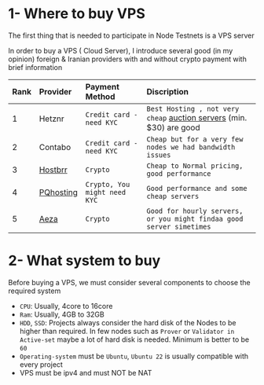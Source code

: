 # 1- Where to buy VPS

The first thing that is needed to participate in Node Testnets is a VPS server

In order to buy a VPS ( Cloud Server), I introduce several good (in my opinion) foreign & Iranian providers with and without crypto payment with brief information

| Rank | Provider |   Payment Method   | Discription                     |
| :-------- | :-------- | :------- | :-------------------------------- |
| 1      | Hetznr      | `Credit card - need KYC` | `Best Hosting , not very cheap`  [auction servers](https://www.hetzner.com/sb/) (min. $30) are good |
| 2      | Contabo      | `Credit card - need KYC` | `Cheap but for a very few nodes we had bandwidth issues` |
| 3      | [Hostbrr](https://my.hostbrr.com/order/forms/a/NTMxNw==)      | `Crypto` | `Cheap to Normal pricing, good performance` |
| 4     | [PQhosting](https://pq.hosting/?from=687947)     | `Crypto, You might need KYC` | `Good performance and some cheap servers` |
| 5     | [Aeza](https://aeza.net/?ref=392339)     | `Crypto` | `Good for hourly servers, or you might findaa good server simetimes` |

#

# 2- What system to buy
Before buying a VPS, we must consider several components to choose the required system

* `CPU`: Usually, 4core to 16core
* `Ram`: Usually, 4GB to 32GB
* `HDD`, `SSD`: Projects always consider the hard disk of the Nodes to be higher than required. In few nodes such as `Prover` or `Validator in Active-set` maybe a lot of hard disk is needed. Minimum is better to be `60` 
* `Operating-system` must be `Ubuntu`, `Ubuntu 22` is usually compatible with every project
* VPS must be ipv4 and must NOT be NAT
